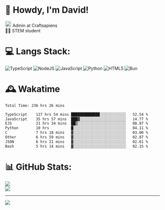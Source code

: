 # 👋 Howdy, I'm David!
<img src="https://cdn.discordapp.com/role-icons/959259258829021255/243d02ee3fbd0821de14bf13a0cde87b.webp?size=2048" height=20> Admin at Craftsapiens<br>👨‍🔬 STEM student

# 💻 Langs Stack:
![TypeScript](https://img.shields.io/badge/typescript-%23007ACC.svg?style=for-the-badge&logo=typescript&logoColor=white) ![NodeJS](https://img.shields.io/badge/node.js-6DA55F?style=for-the-badge&logo=node.js&logoColor=white) ![JavaScript](https://img.shields.io/badge/javascript-%23323330.svg?style=for-the-badge&logo=javascript&logoColor=%23F7DF1E) ![Python](https://img.shields.io/badge/python-3670A0?style=for-the-badge&logo=python&logoColor=ffdd54)  ![HTML5](https://img.shields.io/badge/html5-%23E34F26.svg?style=for-the-badge&logo=html5&logoColor=white) ![Bun](https://img.shields.io/badge/Bun-%23000000.svg?style=for-the-badge&logo=bun&logoColor=white) 

# 🕰️ Wakatime 
<!--START_SECTION:waka-->

```txt
Total Time: 236 hrs 26 mins

TypeScript    127 hrs 54 mins █████████████░░░░░░░░░░░░   52.54 %
JavaScript    35 hrs 57 mins  ███▓░░░░░░░░░░░░░░░░░░░░░   14.77 %
EJS           21 hrs 34 mins  ██▒░░░░░░░░░░░░░░░░░░░░░░   08.87 %
Python        10 hrs          █░░░░░░░░░░░░░░░░░░░░░░░░   04.11 %
C             7 hrs 18 mins   ▓░░░░░░░░░░░░░░░░░░░░░░░░   03.00 %
Other         6 hrs 59 mins   ▓░░░░░░░░░░░░░░░░░░░░░░░░   02.87 %
JSON          6 hrs 21 mins   ▓░░░░░░░░░░░░░░░░░░░░░░░░   02.61 %
Bash          5 hrs 14 mins   ▓░░░░░░░░░░░░░░░░░░░░░░░░   02.15 %
```

<!--END_SECTION:waka-->

# 📊 GitHub Stats:

![](https://github-readme-stats.vercel.app/api?username=davidcanas&theme=dark&hide_border=false&count_private=true)<br/>
![](https://github-readme-stats.vercel.app/api/top-langs/?username=davidcanas&theme=dark&hide_border=false&include_all_commits=true&count_private=true&layout=compact)

---
[![](https://visitcount.itsvg.in/api?id=davidcanas&icon=0&color=0)](https://visitcount.itsvg.in)

